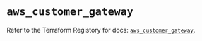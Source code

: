 # `aws_customer_gateway`

Refer to the Terraform Registory for docs: [`aws_customer_gateway`](https://registry.terraform.io/providers/hashicorp/aws/5.10.0/docs/resources/customer_gateway).
